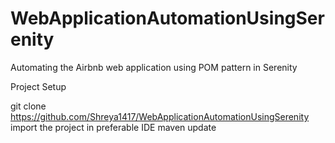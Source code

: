 # WebApplicationAutomationUsingSerenity
Automating the Airbnb web application using POM pattern in Serenity

Project Setup

git clone https://github.com/Shreya1417/WebApplicationAutomationUsingSerenity
import the project in preferable IDE
maven update

